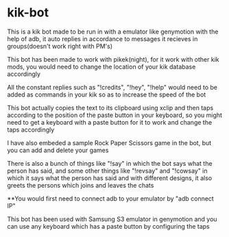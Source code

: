 # kik-bot

This is a kik bot made to be run in with a emulator like genymotion with the help of adb, it auto replies in accordance to messages it recieves in groups(doesn't work right with PM's)

This bot has been made to work with pikek(night), for it work with other kik mods, you would need to change the location of your kik database accordingly

All the constant replies such as "!credits", "!hey", "!help" would need to be added as commands in your kik so as to increase the speed of the bot

This bot actually copies the text to its clipboard using xclip and then taps according to the position of the paste button in your keyboard, so you might need to get a keyboard with a paste button for it to work and change the taps accordingly

I have also embeded a sample Rock Paper Scissors game in the bot, but you can add and delete your games

There is also a bunch of things like "!say" in which the bot says what the person has said, and some other things like "!revsay" and "!cowsay" in which it says what the person has said and with different designs, it also greets the persons which joins and leaves the chats

**You would first need to connect adb to your emulator by "adb connect IP"

This bot has been used with Samsung S3 emulator in genymotion and you can use any keyboard which has a paste button by configuring the taps

